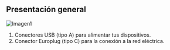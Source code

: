 ## Presentación general

![Imagen1](http://static.energysistem.com/images/manuals/44463/5a4ca24441806.jpg?1)

1. Conectores USB (tipo A) para alimentar tus dispositivos.
2. Conector Europlug (tipo C) para la conexión a la red eléctrica.
 

